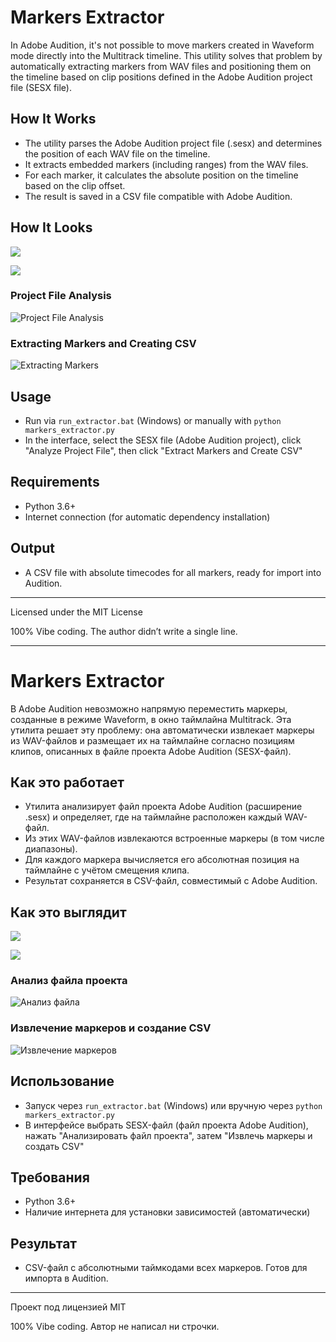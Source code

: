 # Markers Extractor

In Adobe Audition, it's not possible to move markers created in Waveform mode directly into the Multitrack timeline. This utility solves that problem by automatically extracting markers from WAV files and positioning them on the timeline based on clip positions defined in the Adobe Audition project file (SESX file).

## How It Works
- The utility parses the Adobe Audition project file (.sesx) and determines the position of each WAV file on the timeline.
- It extracts embedded markers (including ranges) from the WAV files.
- For each marker, it calculates the absolute position on the timeline based on the clip offset.
- The result is saved in a CSV file compatible with Adobe Audition.

## How It Looks

![](screen%20ui.png)

![](screen_1.png)

### Project File Analysis
![Project File Analysis](screen_2.png)

### Extracting Markers and Creating CSV
![Extracting Markers](screen_3.png)

## Usage
- Run via `run_extractor.bat` (Windows) or manually with `python markers_extractor.py`
- In the interface, select the SESX file (Adobe Audition project), click "Analyze Project File", then click "Extract Markers and Create CSV"

## Requirements
- Python 3.6+
- Internet connection (for automatic dependency installation)

## Output
- A CSV file with absolute timecodes for all markers, ready for import into Audition.

---
Licensed under the MIT License

100% Vibe coding. The author didn’t write a single line.

---

# Markers Extractor

В Adobe Audition невозможно напрямую переместить маркеры, созданные в режиме Waveform, в окно таймлайна Multitrack. Эта утилита решает эту проблему: она автоматически извлекает маркеры из WAV-файлов и размещает их на таймлайне согласно позициям клипов, описанных в файле проекта Adobe Audition (SESX-файл).

## Как это работает
- Утилита анализирует файл проекта Adobe Audition (расширение .sesx) и определяет, где на таймлайне расположен каждый WAV-файл.
- Из этих WAV-файлов извлекаются встроенные маркеры (в том числе диапазоны).
- Для каждого маркера вычисляется его абсолютная позиция на таймлайне с учётом смещения клипа.
- Результат сохраняется в CSV-файл, совместимый с Adobe Audition.

## Как это выглядит

![](screen%20ui.png)

![](screen_1.png)

### Анализ файла проекта
![Анализ файла](screen_2.png)

### Извлечение маркеров и создание CSV
![Извлечение маркеров](screen_3.png)

## Использование
- Запуск через `run_extractor.bat` (Windows) или вручную через `python markers_extractor.py`
- В интерфейсе выбрать SESX-файл (файл проекта Adobe Audition), нажать "Анализировать файл проекта", затем "Извлечь маркеры и создать CSV"

## Требования
- Python 3.6+
- Наличие интернета для установки зависимостей (автоматически)

## Результат
- CSV-файл с абсолютными таймкодами всех маркеров. Готов для импорта в Audition.

---
Проект под лицензией MIT

100% Vibe coding. Автор не написал ни строчки.
